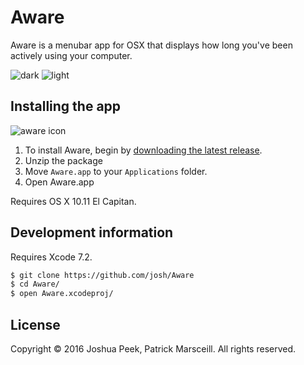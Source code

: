 # Aware

Aware is a menubar app for OSX that displays how long you've been actively using your computer.

![dark](https://cloud.githubusercontent.com/assets/896475/12149285/eee30008-b470-11e5-81e9-de7072a11827.png)
![light](https://cloud.githubusercontent.com/assets/896475/12149287/eeeac37e-b470-11e5-9bda-8a2502a39148.png)

## Installing the app

![aware icon](https://cloud.githubusercontent.com/assets/896475/13116060/6fb38d0c-d568-11e5-923c-9e50d540e84f.png)

1. To install Aware, begin by [downloading the latest release](https://github.com/josh/Aware/releases/latest/).
2. Unzip the package
3. Move `Aware.app` to your `Applications` folder.
4. Open Aware.app

Requires OS X 10.11 El Capitan.

## Development information

Requires Xcode 7.2.

``` sh
$ git clone https://github.com/josh/Aware
$ cd Aware/
$ open Aware.xcodeproj/
```

## License

Copyright © 2016 Joshua Peek, Patrick Marsceill. All rights reserved.
